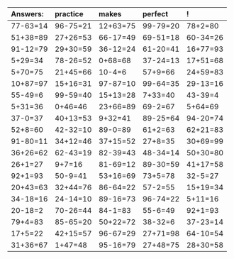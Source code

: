| Answers: | practice | makes | perfect | ! |
| :--- | :--- | :--- | :--- | :--- |
| 77-63=14 | 96-75=21 | 12+63=75 | 99-79=20 | 78+2=80 | 
| 51+38=89 | 27+26=53 | 66-17=49 | 69-51=18 | 60-34=26 | 
| 91-12=79 | 29+30=59 | 36-12=24 | 61-20=41 | 16+77=93 | 
| 5+29=34 | 78-26=52 | 0+68=68 | 37-24=13 | 17+51=68 | 
| 5+70=75 | 21+45=66 | 10-4=6 | 57+9=66 | 24+59=83 | 
| 10+87=97 | 15+16=31 | 97-87=10 | 99-64=35 | 29-13=16 | 
| 55-49=6 | 99-59=40 | 15+13=28 | 7+33=40 | 43-39=4 | 
| 5+31=36 | 0+46=46 | 23+66=89 | 69-2=67 | 5+64=69 | 
| 37-0=37 | 40+13=53 | 9+32=41 | 89-25=64 | 94-20=74 | 
| 52+8=60 | 42-32=10 | 89-0=89 | 61+2=63 | 62+21=83 | 
| 91-80=11 | 34+12=46 | 37+15=52 | 27+8=35 | 30+69=99 | 
| 36+26=62 | 62-43=19 | 82-39=43 | 48-34=14 | 50+30=80 | 
| 26+1=27 | 9+7=16 | 81-69=12 | 89-30=59 | 41+17=58 | 
| 92+1=93 | 50-9=41 | 53+16=69 | 73+5=78 | 32-5=27 | 
| 20+43=63 | 32+44=76 | 86-64=22 | 57-2=55 | 15+19=34 | 
| 34-18=16 | 24-14=10 | 89-16=73 | 96-74=22 | 5+11=16 | 
| 20-18=2 | 70-26=44 | 84-1=83 | 55-6=49 | 92+1=93 | 
| 79+4=83 | 85-65=20 | 50+22=72 | 38-32=6 | 37-23=14 | 
| 17+5=22 | 42+15=57 | 96-67=29 | 27+71=98 | 64-10=54 | 
| 31+36=67 | 1+47=48 | 95-16=79 | 27+48=75 | 28+30=58 | 
